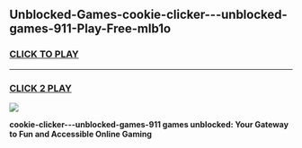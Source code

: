 
## Unblocked-Games-cookie-clicker---unblocked-games-911-Play-Free-mlb1o
<h3>
<a href="https://premium76.site?title=cookie-clicker---unblocked-games-911&ref=18A1">CLICK TO PLAY</a></h3>
<hr>

<h3>
<a href="https://premium76.site?title=cookie-clicker---unblocked-games-911&ref=18A1">CLICK 2 PLAY</a>
  
</h3>

<a href="https://premium76.site?title=cookie-clicker---unblocked-games-911&ref=18A1"><img src="https://clearcache.store/games.png"></a>


**cookie-clicker---unblocked-games-911 games unblocked: Your Gateway to Fun and Accessible Online Gaming**
